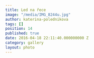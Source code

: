 ```yaml
---
title: Led na řece
image: "/media/IMG_8244u.jpg"
author: katerina-polednikova
tags: []
position: 14
published: true
date: 2016-04-18 22:11:40.000000000 Z
category: gallery
layout: photo
---
```

